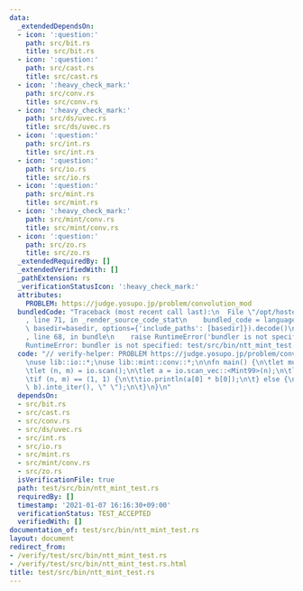 ```yaml
---
data:
  _extendedDependsOn:
  - icon: ':question:'
    path: src/bit.rs
    title: src/bit.rs
  - icon: ':question:'
    path: src/cast.rs
    title: src/cast.rs
  - icon: ':heavy_check_mark:'
    path: src/conv.rs
    title: src/conv.rs
  - icon: ':heavy_check_mark:'
    path: src/ds/uvec.rs
    title: src/ds/uvec.rs
  - icon: ':question:'
    path: src/int.rs
    title: src/int.rs
  - icon: ':question:'
    path: src/io.rs
    title: src/io.rs
  - icon: ':question:'
    path: src/mint.rs
    title: src/mint.rs
  - icon: ':heavy_check_mark:'
    path: src/mint/conv.rs
    title: src/mint/conv.rs
  - icon: ':question:'
    path: src/zo.rs
    title: src/zo.rs
  _extendedRequiredBy: []
  _extendedVerifiedWith: []
  _pathExtension: rs
  _verificationStatusIcon: ':heavy_check_mark:'
  attributes:
    PROBLEM: https://judge.yosupo.jp/problem/convolution_mod
  bundledCode: "Traceback (most recent call last):\n  File \"/opt/hostedtoolcache/Python/3.9.1/x64/lib/python3.9/site-packages/onlinejudge_verify/documentation/build.py\"\
    , line 71, in _render_source_code_stat\n    bundled_code = language.bundle(stat.path,\
    \ basedir=basedir, options={'include_paths': [basedir]}).decode()\n  File \"/opt/hostedtoolcache/Python/3.9.1/x64/lib/python3.9/site-packages/onlinejudge_verify/languages/user_defined.py\"\
    , line 68, in bundle\n    raise RuntimeError('bundler is not specified: {}'.format(path.as_posix()))\n\
    RuntimeError: bundler is not specified: test/src/bin/ntt_mint_test.rs\n"
  code: "// verify-helper: PROBLEM https://judge.yosupo.jp/problem/convolution_mod\n\
    \nuse lib::io::*;\nuse lib::mint::conv::*;\n\nfn main() {\n\tlet mut io = IO::new();\n\
    \tlet (n, m) = io.scan();\n\tlet a = io.scan_vec::<Mint99>(n);\n\tlet b = io.scan_vec::<Mint99>(m);\n\
    \tif (n, m) == (1, 1) {\n\t\tio.println(a[0] * b[0]);\n\t} else {\n\t\tio.iterln(Conv::conv(a,\
    \ b).into_iter(), \" \");\n\t}\n}\n"
  dependsOn:
  - src/bit.rs
  - src/cast.rs
  - src/conv.rs
  - src/ds/uvec.rs
  - src/int.rs
  - src/io.rs
  - src/mint.rs
  - src/mint/conv.rs
  - src/zo.rs
  isVerificationFile: true
  path: test/src/bin/ntt_mint_test.rs
  requiredBy: []
  timestamp: '2021-01-07 16:16:30+09:00'
  verificationStatus: TEST_ACCEPTED
  verifiedWith: []
documentation_of: test/src/bin/ntt_mint_test.rs
layout: document
redirect_from:
- /verify/test/src/bin/ntt_mint_test.rs
- /verify/test/src/bin/ntt_mint_test.rs.html
title: test/src/bin/ntt_mint_test.rs
---
```

